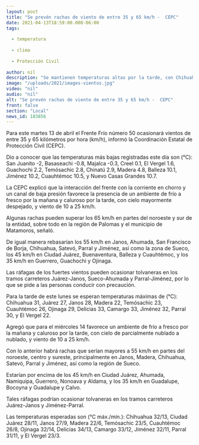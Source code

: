 ```yaml
---
layout: post
title: "Se prevén rachas de viento de entre 35 y 65 km/h -  CEPC"
date: 2021-04-13T18:59:00.000-06:00
tags:
  
  - temperatura
  
  - clima
  
  - Protección Civil
  
author: nil
description: "Se mantienen temperaturas altas por la tarde, con Chihuahua 31°C, Juárez 27°C, Delicias y Camargo 33°C, Jiménez 32°C, y Parral 30°C"
image: "/uploads/2021/images-vientos.jpg"
video: "nil"
audio: "nil"
alt: "Se prevén rachas de viento de entre 35 y 65 km/h -  CEPC"
front: false
section: "Local"
news_id: 183856
---
```


Para este martes 13 de abril el Frente Frío número 50 ocasionará vientos de entre 35 y 65 kilómetros por hora (km/h), informó la Coordinación Estatal de Protección Civil (CEPC).

Dio a conocer que las temperaturas más bajas registradas este día son (°C): San Juanito -2, Basaseachi -0.8, Majalca -0.3, Creel 0.1, El Vergel 1.6, Guachochi 2.2, Temósachic 2.8, Chinatú 2.9, Madera 4.8, Balleza 10.1, Jiménez 10.2, Cuauhtémoc 10.5, y Nuevo Casas Grandes 10.7.

La CEPC explicó que la interacción del frente con la corriente en chorro y un canal de baja presión favorece la presencia de un ambiente de frío a fresco por la mañana y caluroso por la tarde, con cielo mayormente despejado, y viento de 10 a 25 km/h.

Algunas rachas pueden superar los 65 km/h en partes del noroeste y sur de la entidad, sobre todo en la región de Palomas y el municipio de Matamoros, señaló.

De igual manera rebasarían los 55 km/h en Janos, Ahumada, San Francisco de Borja, Chihuahua, Satevó, Parral y Jiménez, así como la zona de Sueco, los 45 km/h en Ciudad Juárez, Buenaventura, Balleza y Cuauhtémoc, y los 35 km/h en Guerrero, Guachochi y Ojinaga.

Las ráfagas de los fuertes vientos pueden ocasionar tolvaneras en los tramos carreteros Juárez-Janos, Sueco-Ahumada y Parral-Jiménez, por lo que se pide a las personas conducir con precaución.

Para la tarde de este lunes se esperan temperaturas máximas de (°C): Chihuahua 31, Juárez 27, Janos 28, Madera 22, Temósachic 23, Cuauhtémoc 26, Ojinaga 29, Delicias 33, Camargo 33, Jiménez 32, Parral 30, y El Vergel 22.

Agregó que para el miércoles 14 favorece un ambiente de frío a fresco por la mañana y caluroso por la tarde, con cielo de parcialmente nublado a nublado, y viento de 10 a 25 km/h.

Con lo anterior habrá rachas que serían mayores a 55 km/h en partes del noroeste, centro y sureste, principalmente en Janos, Madera, Chihuahua, Satevó, Parral y  Jiménez, así como la región de Sueco.

Estarían por encima de los 45 km/h en Ciudad Juárez, Ahumada, Namiquipa, Guerrero, Nonoava y Aldama, y los 35 km/h en Guadalupe, Bocoyna y Guadalupe y Calvo.

Tales ráfagas podrían ocasionar tolvaneras en los tramos carreteros Juárez-Janos y Jiménez-Parral.

Las temperaturas esperadas son (°C máx./mín.): Chihuahua 32/13, Ciudad Juárez 28/11, Janos 27/9, Madera 22/6, Temósachic 23/5, Cuauhtémoc 26/8, Ojinaga 32/14, Delicias 34/13, Camargo 33/12, Jiménez 32/11, Parral 31/11, y El Vergel 23/3.
